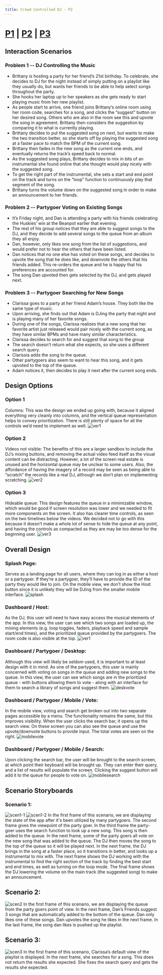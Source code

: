 ```yaml
---
title: Crowd Controlled DJ - P2
---
```


# [P1](index) | [P2](p2) | [P3](p3)

## Interaction Scenarios
### Problem 1 -- DJ Controlling the Music
- Brittany is hosting a party for her friend’s 21st birthday.  To celebrate, she decides to DJ for the night instead of simply putting on a playlist like they usually do, but wants her friends to be able to help select songs throughout the party.
- She hooks her laptop up to her speakers as she gets ready to start playing music from her new playlist.
- As people start to arrive, one friend joins Brittany’s online room using her room code, searches for a song, and clicks the “suggest” button on her desired song. Others who are also in the room see this and upvote the song in agreement. Brittany then considers the suggestion by comparing it to what is currently playing.
- Brittany decides to put the suggested song on next, but wants to make the two transition better, so she starts off by playing the suggested song at a faster pace to match the BPM of the current song.
- Brittany then fades in the new song as the current one ends, and eventually returns the track’s speed back to normal.
- As the suggested song plays, Brittany decides to mix in bits of an instrumental she found online that she thought would play nicely with the suggested song.
- To get the right part of the instrumental, she sets a start and end point on the track and turns on the “loop” function to continuously play that segment of the song.
- Brittany turns the volume down on the suggested song in order to make an announcement to her friends.


### Problem 2 -- Partygoer Voting on Existing Songs
- It’s Friday night, and Dan is attending a party with his friends celebrating the Huskies’ win at the Beanpot earlier that evening.
- The rest of his group notices that they are able to suggest songs to the DJ, and they decide to add several songs to the queue from an album they all enjoy.
- Dan, however, only likes one song from the list of suggestions, and would prefer not to hear the others that have been listed.
- Dan notices that no one else has voted on these songs, and decides to upvote the song that he does like, and downvote the others that his friends added.  This re-orders the queue and he is happy that his preferences are accounted for.
- The song Dan upvoted then gets selected by the DJ, and gets played next.


### Problem 3 -- Partygoer Searching for New Songs

- Clarissa goes to a party at her friend Adam’s house.  They both like the same type of music.
- Upon arriving, she finds out that Adam is DJing the party that night and is playing many of her favorite songs.
- During one of the songs, Clarissa realizes that a new song that her favorite artist just released would pair nicely with the current song, as they have similar BPMs and have many similar characteristics.
- Clarissa decides to search for and suggest that song to the group
- The search doesn’t return what she expects, so she uses a different search query.
- Clarissia adds the song to the queue. 
- Other partygoers also seem to want to hear this song, and it gets upvoted to the top of the queue.
- Adam notices it, then decides to play it next after the current song ends.

## Design Options
### Option 1
Columns: This was the design we ended up going with, because it aligned everything very cleanly into columns, and the vertical queue representation helps to convey prioritization. There is still plenty of space for all the controls we’d need to implement as well.
![ver1](img/ver1.png)

### Option 2
Videos not visible: The benefits of this are a larger sandbox to include the DJ’s mixing buttons, and removing the actual video feed itself as the visual content can be distracting. However, a lot of the screen real estate is unused and the horizontal queue may be unclear to some users. Also, the affordance of having the imagery of a record may be seen as being able to “scratch” the records like a real DJ, although we don’t plan on implementing scratching.
![ver2](img/ver2.png)

### Option 3
Hideable queue: This design features the queue in a minimizable window, which would be good if screen resolution was lower and we needed to fit more components on the screen. It also has clearer time controls, as seen on the two timelines below the videos. We decided not to go with this because it doesn’t make a whole lot of sense to hide the queue at any point, and having the controls as compacted as they are may be too dense for the beginning user. 
![ver3](img/ver3.png)

## Overall Design
### Splash Page:
Serves as a landing page for all users, where they can log in as either a host or a partygoer.  If they’re a partygoer, they’ll have to provide the ID of the party they would like to join. On the mobile view, we don’t show the Host button since it is unlikely they will be DJing from the smaller mobile interface.
![splash](img/splash.png)

### Dashboard / Host:
As the DJ, this user will need to have easy access the musical elements of the app. In this view, the user can see which two songs are loaded up, the mixing elements (e.g. loop toggles, faders, playback speed and sample start/end times), and the prioritized queue provided by the partygoers. The room code is also visible at the top.
![ver1](img/ver1.png)

### Dashboard / Partygoer / Desktop:
Although this view will likely be seldom used, it is important to at least design with it in mind. As one of the partygoers, this user is mainly concerned with voting on songs in the queue and adding new songs to the queue.  In this view, the user can see which songs are in the prioritized queue - with buttons allowing them to vote - along with an interface for them to search a library of songs and suggest them.
![deskvote](img/deskvote.png)

### Dashboard / Partygoer / Mobile / Vote:
In the mobile view, voting and search get broken out into two separate pages accessible by a menu. The functionality remains the same, but this improves visibility. When the user clicks the search bar, it opens up the search view. On these screen you can also see the queue and use the upvote/downvote buttons to provide input. The total votes are seen on the right.
![mobilevote](img/mobilevote.png)

### Dashboard / Partygoer / Mobile / Search:
Upon clicking the search bar, the user will be brought to the search screen, at which point their keyboard will be brought up. They can enter their query, and a list of results will populate the screen. Clicking the suggest button will add it to the queue for people to 
vote on.
![mobilesearch](img/mobilesearch.png)

## Scenario Storyboards
### Scenario 1:
![scen1-1](img/scen1-1.png)
![scen1-2](img/scen1-2.png)
In the first frame of this scenario, we are displaying the state of the app after it's been utilized by many partygoers. The second frame gives the viewpoint of the party goer. In the third frame the party-goer uses the search function to look up a new song. This song is then added to the queue. In the next frame, some of the party goers all vote on the new song that was added to the queue. The DJ then moves the song to the top of the queue so it will be played next. In the next frame, the DJ brings in the song at a faster place, so it transitions in better, and looks up a instrumental to mix with. The next frame shows the DJ working with the instrumental to find the right section of the track by finding the best start and end times, as well as turning on the loop mode.  The final frame shows the DJ lowering the volume on the main track (the suggested song) to make an announcement.

## Scenario 2:
![scen2](img/scen2.png)
In the first frame of this scenario, we are displaying the queue from the party goers point of view. In the next frame, Dan’s Friends suggest 3 songs that are automatically added to the bottom of the queue. Dan only likes one of these songs. Dan upvotes the song he likes in the next frame. In the last frame, the song dan likes is pushed up the playlist.

## Scenario 3:
![scen3](img/scen3.png)
In the first frame of this scenario, Clarissa’s default view of the playlist is displayed. In the next frame, she searches for a song. This does not return the results she expected. She fixes the search query and gets the results she expected. 
